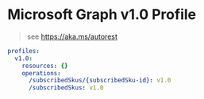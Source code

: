 # Microsoft Graph v1.0 Profile

> see https://aka.ms/autorest

``` yaml
profiles:
  v1.0:
    resources: {}
    operations:
      /subscribedSkus/{subscribedSku-id}: v1.0
      /subscribedSkus: v1.0

```
